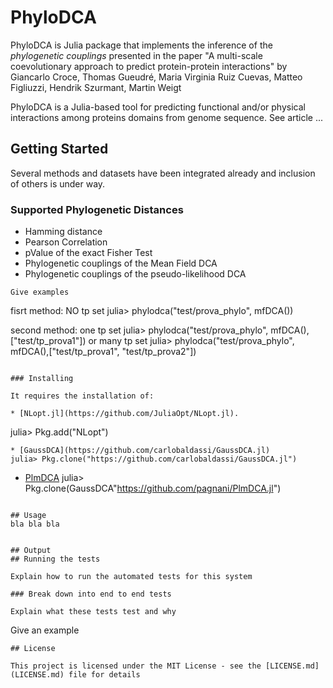 # PhyloDCA
PhyloDCA is Julia package that implements the inference of the *phylogenetic couplings* presented in the paper "A multi-scale coevolutionary approach to predict protein-protein
interactions" by Giancarlo Croce, Thomas Gueudré, Maria Virginia Ruiz Cuevas, Matteo Figliuzzi, Hendrik Szurmant, Martin Weigt 

PhyloDCA is a Julia-based tool for predicting functional and/or physical
interactions among proteins domains from genome sequence.
See article ...

## Getting Started

Several methods and datasets have been integrated already and inclusion of
others is under way.

### Supported Phylogenetic Distances
* Hamming distance
* Pearson Correlation
* pValue of the exact Fisher Test
* Phylogenetic couplings of the Mean Field DCA
* Phylogenetic couplings of the pseudo-likelihood DCA

```
Give examples
```
fisrt method: NO tp set
julia> phylodca("test/prova_phylo", mfDCA()) 

second method: one tp set
julia> phylodca("test/prova_phylo", mfDCA(),["test/tp_prova1"]) 
or many tp set
julia> phylodca("test/prova_phylo", mfDCA(),["test/tp_prova1",
"test/tp_prova2"])
```

### Installing

It requires the installation of:

* [NLopt.jl](https://github.com/JuliaOpt/NLopt.jl). 
```
julia> Pkg.add("NLopt")
```
* [GaussDCA](https://github.com/carlobaldassi/GaussDCA.jl)
julia> Pkg.clone("https://github.com/carlobaldassi/GaussDCA.jl")
```
* [PlmDCA](https://github.com/pagnani/PlmDCA.jl)
julia> Pkg.clone(GaussDCA"https://github.com/pagnani/PlmDCA.jl")
```

## Usage
bla bla bla


## Output
## Running the tests

Explain how to run the automated tests for this system

### Break down into end to end tests

Explain what these tests test and why

```
Give an example
```
## License

This project is licensed under the MIT License - see the [LICENSE.md](LICENSE.md) file for details
